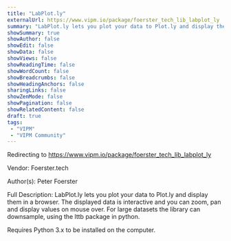 ```yaml
---
title: "LabPlot.ly"
externalUrl: https://www.vipm.io/package/foerster_tech_lib_labplot_ly
summary: "LabPlot.ly lets you plot your data to Plot.ly and display them in a browser."
showSummary: true
showAuthor: false
showEdit: false
showData: false
showViews: false
showReadingTime: false
showWordCount: false
showBreadcrumbs: false
showHeadingAnchors: false
sharingLinks: false
showZenMode: false
showPagination: false
showRelatedContent: false
draft: true
tags:
 - "VIPM"
 - "VIPM Community"
---
```


Redirecting to https://www.vipm.io/package/foerster_tech_lib_labplot_ly

Vendor: Foerster.tech

Author(s): Peter Foerster
 
Full Description:
LabPlot.ly lets you plot your data to Plot.ly and display them in a browser.
The displayed data is interactive and you can zoom, pan and display values on mouse over.
For large datasets the library can downsample, using the lttb package in python.

Requires Python 3.x to be installed on the computer.